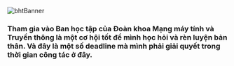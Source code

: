 ![bhtBanner](https://user-images.githubusercontent.com/53972592/142155428-c211d8c1-0900-40b6-af2a-af7b80c229ca.png)
 ### Tham gia vào Ban học tập của Đoàn khoa Mạng máy tính và Truyền thông là một cơ hội tốt để mình học hỏi và rèn luyện bản thân. Và đây là một số deadline mà mình phải giải quyết trong thời gian công tác ở đây.
